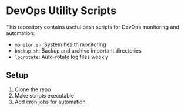 # DevOps Utility Scripts

This repository contains useful bash scripts for DevOps monitoring and automation:

- `monitor.sh`: System health monitoring
- `backup.sh`: Backup and archive important directories
- `logrotate`: Auto-rotate log files weekly

## Setup

1. Clone the repo
2. Make scripts executable
3. Add cron jobs for automation
